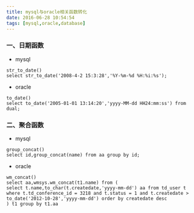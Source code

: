 ```yaml
---
title: mysql与oracle相关函数转化
date: 2016-06-28 10:54:54
tags: [mysql,oracle,database]
---
```


### 一、日期函数

- mysql

```
str_to_date() 
select str_to_date('2008-4-2 15:3:28','%Y-%m-%d %H:%i:%s');
```

- oracle

```
to_date()
select to_date('2005-01-01 13:14:20','yyyy-MM-dd HH24:mm:ss') from dual; 
```

### 二、聚合函数

- mysql

```
group_concat()
select id,group_concat(name) from aa group by id;
```

- oracle

```
wm_concat()
select aa,wmsys.wm_concat(t1.name) from (
select t.name,to_char(t.createdate,'yyyy-mm-dd') aa from td_user t where t.td_conference_id = 3218 and t.status = 1 and t.createdate > to_date('2012-10-28','yyyy-mm-dd') order by createdate desc
) t1 group by t1.aa 
```


